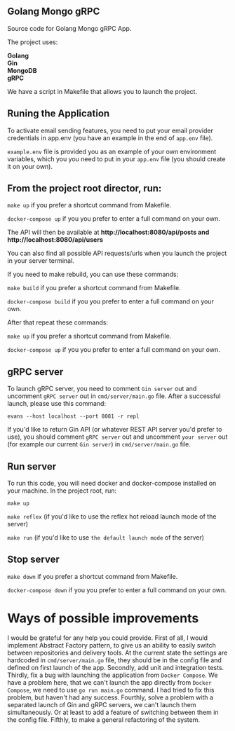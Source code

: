<div align="left">
  
## Golang Mongo gRPC     
Source code for  Golang Mongo gRPC App.

The project uses:

**Golang    
Gin  
MongoDB  
gRPC**

We have a script in Makefile that allows you to launch the project.

## Runing the Application
  
To activate email sending features, you need to put your email provider credentials in app.env (you have an example in the end of `app.env` file).

  
`example.env` file is provided you as an example of your own environment variables, which you you need to put in your `app.env` file (you should create it on your own). 


## From the project root director, run:

```make up``` if you prefer a shortcut command from Makefile.

```docker-compose up``` if you you prefer to enter a full command on your own.

The API will then be available at  **http://localhost:8080/api/posts and http://localhost:8080/api/users**

You can also find all possible API requests/urls when you launch the project in your server terminal. 

If you need to make rebuild, you can use these commands:

```make build``` if you prefer a shortcut command from Makefile.

```docker-compose build``` if you you prefer to enter a full command on your own.
  
After that repeat these commands:

```make up``` if you prefer a shortcut command from Makefile.

```docker-compose up``` if you you prefer to enter a full command on your own.


## gRPC server

To launch gRPC server, you need to comment `Gin server` out and uncomment `gRPC server` out in `cmd/server/main.go` file. After a successful launch,
please use this command:

```evans --host localhost --port 8081 -r repl```

If you'd like to return Gin API (or whatever REST API server you'd prefer to use), you should comment `gRPC server` out and uncomment `your server` out (for example our current `Gin server`) in `cmd/server/main.go` file.

## Run server

To run this code, you will need docker and docker-compose installed on your machine. In the project root, run:  

```make up```    

```make reflex``` (if you'd like to use the reflex hot reload launch mode of the server)

```make run``` (if you'd like to use `the default launch mode` of the server)

## Stop server

```make down``` if you prefer a shortcut command from Makefile.

```docker-compose down``` if you you prefer to enter a full command on your own.

  
# Ways of possible improvements
I would be grateful for any help you could provide. First of all, I would implement Abstract Factory pattern, to give us an ability to easily switch between repositories and delivery tools. At the current state the settings are hardcoded in `cmd/server/main.go` file, they should be in the config file and defined on first launch of the app. Secondly, add unit and integration tests. Thirdly, fix a bug with launching the application from `Docker Compose`. We have a problem here, that we can't launch the app directly from `Docker Compose`, we need to use `go run main.go` command. I had tried to fix this problem, but haven't had any success. Fourthly, solve a problem with a separated launch of Gin and gRPC servers, we can't launch them simultaneously. Or at least to add a feature of switching between them in the config file. Fifthly, to make a general refactoring of the system.

</div>
